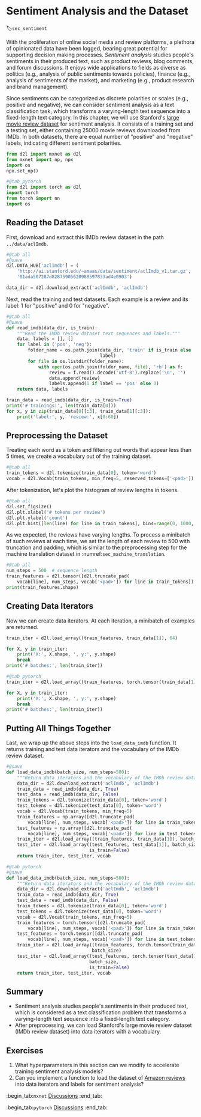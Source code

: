 # Sentiment Analysis and the Dataset
:label:`sec_sentiment`


With the proliferation of online social media
and review platforms,
a plethora of
opinionated data
have been logged,
bearing great potential for
supporting decision making processes.
*Sentiment analysis*
studies people's sentiments
in their produced text,
such as product reviews,
blog comments,
and
forum discussions.
It enjoys wide applications
to fields as diverse as 
politics (e.g., analysis of public sentiments towards policies),
finance (e.g., analysis of sentiments of the market),
and 
marketing (e.g., product research and brand management).

Since sentiments
can be categorized
as discrete polarities or scales (e.g., positive and negative),
we can consider 
sentiment analysis 
as a text classification task,
which transforms a varying-length text sequence
into a fixed-length text category.
In this chapter,
we will use Stanford's [large movie review dataset](https://ai.stanford.edu/~amaas/data/sentiment/)
for sentiment analysis. 
It consists of a training set and a testing set, 
either containing 25000 movie reviews downloaded from IMDb.
In both datasets, 
there are equal number of 
"positive" and "negative" labels,
indicating different sentiment polarities.

```python
from d2l import mxnet as d2l
from mxnet import np, npx
import os
npx.set_np()
```

```python
#@tab pytorch
from d2l import torch as d2l
import torch
from torch import nn
import os
```

##  Reading the Dataset

First, download and extract this IMDb review dataset
in the path `../data/aclImdb`.

```python
#@tab all
#@save
d2l.DATA_HUB['aclImdb'] = (
    'http://ai.stanford.edu/~amaas/data/sentiment/aclImdb_v1.tar.gz',
    '01ada507287d82875905620988597833ad4e0903')

data_dir = d2l.download_extract('aclImdb', 'aclImdb')
```

Next, read the training and test datasets. Each example is a review and its label: 1 for "positive" and 0 for "negative".

```python
#@tab all
#@save
def read_imdb(data_dir, is_train):
    """Read the IMDb review dataset text sequences and labels."""
    data, labels = [], []
    for label in ('pos', 'neg'):
        folder_name = os.path.join(data_dir, 'train' if is_train else 'test',
                                   label)
        for file in os.listdir(folder_name):
            with open(os.path.join(folder_name, file), 'rb') as f:
                review = f.read().decode('utf-8').replace('\n', '')
                data.append(review)
                labels.append(1 if label == 'pos' else 0)
    return data, labels

train_data = read_imdb(data_dir, is_train=True)
print('# trainings:', len(train_data[0]))
for x, y in zip(train_data[0][:3], train_data[1][:3]):
    print('label:', y, 'review:', x[0:60])
```

## Preprocessing the Dataset

Treating each word as a token
and filtering out words that appear less than 5 times,
we create a vocabulary out of the training dataset.

```python
#@tab all
train_tokens = d2l.tokenize(train_data[0], token='word')
vocab = d2l.Vocab(train_tokens, min_freq=5, reserved_tokens=['<pad>'])
```

After tokenization,
let's plot the histogram of
review lengths in tokens.

```python
#@tab all
d2l.set_figsize()
d2l.plt.xlabel('# tokens per review')
d2l.plt.ylabel('count')
d2l.plt.hist([len(line) for line in train_tokens], bins=range(0, 1000, 50));
```

As we expected,
the reviews have varying lengths.
To process
a minibatch of such reviews at each time,
we set the length of each review to 500 with truncation and padding,
which is similar to 
the preprocessing step 
for the machine translation dataset
in :numref:`sec_machine_translation`.

```python
#@tab all
num_steps = 500  # sequence length
train_features = d2l.tensor([d2l.truncate_pad(
    vocab[line], num_steps, vocab['<pad>']) for line in train_tokens])
print(train_features.shape)
```

## Creating Data Iterators

Now we can create data iterators.
At each iteration, a minibatch of examples are returned.

```python
train_iter = d2l.load_array((train_features, train_data[1]), 64)

for X, y in train_iter:
    print('X:', X.shape, ', y:', y.shape)
    break
print('# batches:', len(train_iter))
```

```python
#@tab pytorch
train_iter = d2l.load_array((train_features, torch.tensor(train_data[1])), 64)

for X, y in train_iter:
    print('X:', X.shape, ', y:', y.shape)
    break
print('# batches:', len(train_iter))
```

## Putting All Things Together

Last, we wrap up the above steps into the `load_data_imdb` function.
It returns training and test data iterators and the vocabulary of the IMDb review dataset.

```python
#@save
def load_data_imdb(batch_size, num_steps=500):
    """Return data iterators and the vocabulary of the IMDb review dataset."""
    data_dir = d2l.download_extract('aclImdb', 'aclImdb')
    train_data = read_imdb(data_dir, True)
    test_data = read_imdb(data_dir, False)
    train_tokens = d2l.tokenize(train_data[0], token='word')
    test_tokens = d2l.tokenize(test_data[0], token='word')
    vocab = d2l.Vocab(train_tokens, min_freq=5)
    train_features = np.array([d2l.truncate_pad(
        vocab[line], num_steps, vocab['<pad>']) for line in train_tokens])
    test_features = np.array([d2l.truncate_pad(
        vocab[line], num_steps, vocab['<pad>']) for line in test_tokens])
    train_iter = d2l.load_array((train_features, train_data[1]), batch_size)
    test_iter = d2l.load_array((test_features, test_data[1]), batch_size,
                               is_train=False)
    return train_iter, test_iter, vocab
```

```python
#@tab pytorch
#@save
def load_data_imdb(batch_size, num_steps=500):
    """Return data iterators and the vocabulary of the IMDb review dataset."""
    data_dir = d2l.download_extract('aclImdb', 'aclImdb')
    train_data = read_imdb(data_dir, True)
    test_data = read_imdb(data_dir, False)
    train_tokens = d2l.tokenize(train_data[0], token='word')
    test_tokens = d2l.tokenize(test_data[0], token='word')
    vocab = d2l.Vocab(train_tokens, min_freq=5)
    train_features = torch.tensor([d2l.truncate_pad(
        vocab[line], num_steps, vocab['<pad>']) for line in train_tokens])
    test_features = torch.tensor([d2l.truncate_pad(
        vocab[line], num_steps, vocab['<pad>']) for line in test_tokens])
    train_iter = d2l.load_array((train_features, torch.tensor(train_data[1])),
                                batch_size)
    test_iter = d2l.load_array((test_features, torch.tensor(test_data[1])),
                               batch_size,
                               is_train=False)
    return train_iter, test_iter, vocab
```

## Summary

* Sentiment analysis studies people's sentiments in their produced text, which is considered as a text classification problem that transforms a varying-length text sequence
into a fixed-length text category.
* After preprocessing, we can load Stanford's large movie review dataset (IMDb review dataset) into data iterators with a vocabulary.


## Exercises


1. What hyperparameters in this section can we modify to accelerate training sentiment analysis models?
1. Can you implement a function to load the dataset of [Amazon reviews](https://snap.stanford.edu/data/web-Amazon.html) into data iterators and labels for sentiment analysis?


:begin_tab:`mxnet`
[Discussions](https://discuss.d2l.ai/t/391)
:end_tab:

:begin_tab:`pytorch`
[Discussions](https://discuss.d2l.ai/t/1387)
:end_tab:
